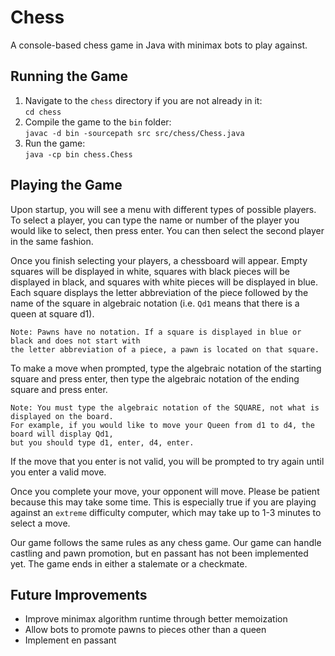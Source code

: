 # Chess

A console-based chess game in Java with minimax bots to play against.

## Running the Game

1. Navigate to the `chess` directory if you are not already in it:  
   `cd chess`
2. Compile the game to the `bin` folder:  
   `javac -d bin -sourcepath src src/chess/Chess.java`
3. Run the game:  
   `java -cp bin chess.Chess`
   
## Playing the Game

Upon startup, you will see a menu with different types of possible players. To select a player, you
can type the name or number of the player you would like to select, then press enter. You can then
select the second player in the same fashion.

Once you finish selecting your players, a chessboard will appear. Empty squares will be displayed in
white, squares with black pieces will be displayed in black, and squares with white pieces will be
displayed in blue. Each square displays the letter abbreviation of the piece followed by the name of
the square in algebraic notation (i.e. `Qd1` means that there is a queen at square d1).

    Note: Pawns have no notation. If a square is displayed in blue or black and does not start with
    the letter abbreviation of a piece, a pawn is located on that square.

To make a move when prompted, type the algebraic notation of the starting square and press enter,
then type the algebraic notation of the ending square and press enter.

    Note: You must type the algebraic notation of the SQUARE, not what is displayed on the board.
    For example, if you would like to move your Queen from d1 to d4, the board will display Qd1,
    but you should type d1, enter, d4, enter.

If the move that you enter is not valid, you will be prompted to try again until you enter a valid move.

Once you complete your move, your opponent will move. Please be patient because this may take some
time. This is especially true if you are playing against an `extreme` difficulty computer, which may
take up to 1-3 minutes to select a move.

Our game follows the same rules as any chess game. Our game can handle castling and pawn promotion,
but en passant has not been implemented yet. The game ends in either a stalemate or a checkmate.

## Future Improvements

* Improve minimax algorithm runtime through better memoization
* Allow bots to promote pawns to pieces other than a queen
* Implement en passant
